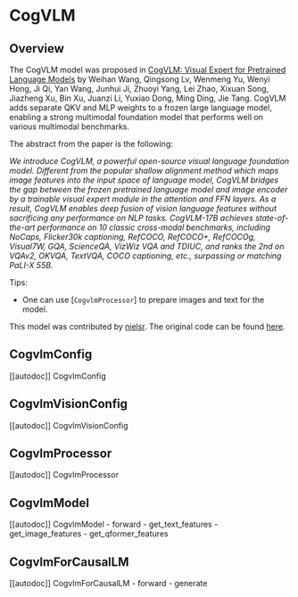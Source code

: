 <!--Copyright 2024 The HuggingFace Team. All rights reserved.

Licensed under the Apache License, Version 2.0 (the "License"); you may not use this file except in compliance with
the License. You may obtain a copy of the License at

http://www.apache.org/licenses/LICENSE-2.0

Unless required by applicable law or agreed to in writing, software distributed under the License is distributed on
an "AS IS" BASIS, WITHOUT WARRANTIES OR CONDITIONS OF ANY KIND, either express or implied. See the License for the
specific language governing permissions and limitations under the License.

⚠️ Note that this file is in Markdown but contain specific syntax for our doc-builder (similar to MDX) that may not be
rendered properly in your Markdown viewer.

-->

# CogVLM

## Overview

The CogVLM model was proposed in [CogVLM: Visual Expert for Pretrained Language Models](https://arxiv.org/abs/2311.03079) by Weihan Wang, Qingsong Lv, Wenmeng Yu, Wenyi Hong, Ji Qi, Yan Wang, Junhui Ji, Zhuoyi Yang, Lei Zhao, Xixuan Song, Jiazheng Xu, Bin Xu, Juanzi Li, Yuxiao Dong, Ming Ding, Jie Tang. CogVLM adds separate QKV and MLP weights to a frozen large language model, enabling a strong multimodal foundation model that performs well on various multimodal benchmarks.

The abstract from the paper is the following:

*We introduce CogVLM, a powerful open-source visual language foundation model. Different from the popular shallow alignment method which maps image features into the input space of language model, CogVLM bridges the gap between the frozen pretrained language model and image encoder by a trainable visual expert module in the attention and FFN layers. As a result, CogVLM enables deep fusion of vision language features without sacrificing any performance on NLP tasks. CogVLM-17B achieves state-of-the-art performance on 10 classic cross-modal benchmarks, including NoCaps, Flicker30k captioning, RefCOCO, RefCOCO+, RefCOCOg, Visual7W, GQA, ScienceQA, VizWiz VQA and TDIUC, and ranks the 2nd on VQAv2, OKVQA, TextVQA, COCO captioning, etc., surpassing or matching PaLI-X 55B.*

Tips:

- One can use [`CogvlmProcessor`] to prepare images and text for the model.

This model was contributed by [nielsr](https://huggingface.co/nielsr).
The original code can be found [here](https://github.com/THUDM/CogVLM).


## CogvlmConfig

[[autodoc]] CogvlmConfig

## CogvlmVisionConfig

[[autodoc]] CogvlmVisionConfig

## CogvlmProcessor

[[autodoc]] CogvlmProcessor

## CogvlmModel

[[autodoc]] CogvlmModel
    - forward
    - get_text_features
    - get_image_features
    - get_qformer_features

## CogvlmForCausalLM

[[autodoc]] CogvlmForCausalLM
    - forward
    - generate